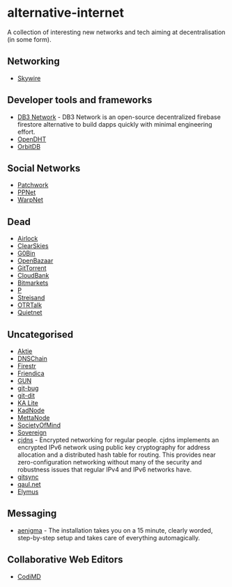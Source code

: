 # alternative-internet

A collection of interesting new networks and tech aiming at decentralisation (in some form).

## Networking

- [Skywire](https://github.com/skycoin/skywire)

## Developer tools and frameworks

- [DB3 Network](https://github.com/dbpunk-labs/db3) - DB3 Network is an open-source decentralized firebase firestore alternative to build dapps quickly with minimal engineering effort.
- [OpenDHT](https://github.com/savoirfairelinux/opendht)
- [OrbitDB](https://github.com/orbitdb/orbit-db)

## Social Networks

- [Patchwork](https://github.com/ssbc/patchwork)
- [PPNet](https://github.com/pixelpark/ppnet)
- [WarpNet](https://github.com/Warp-net/warpnet)

## Dead

- [Airlock](https://github.com/slothbag/Airlock)
- [ClearSkies](https://github.com/jewel/clearskies)
- [G0Bin](https://github.com/jyap808/g0bin)
- [OpenBazaar](https://github.com/OpenBazaar/OpenBazaar)
- [GitTorrent](https://github.com/cjb/GitTorrent)
- [CloudBank](https://github.com/omgbbqhaxx/cloudbankproject)
- [Bitmarkets](https://github.com/voluntarynet/bitmarkets)
- [P](https://github.com/unsetbit/p)
- [Streisand](https://github.com/jlund/streisand)
- [OTRTalk](https://github.com/mnaamani/otrtalk)
- [Quietnet](https://github.com/Katee/quietnet)

## Uncategorised

- [Aktie](https://github.com/retsamknaps/aktie)
- [DNSChain](https://github.com/okTurtles/dnschain)
- [Firestr](https://github.com/mempko/firestr)
- [Friendica](https://github.com/friendica/friendica)
- [GUN](https://github.com/amark/gun)
- [git-bug](https://github.com/MichaelMure/git-bug)
- [git-dit](https://github.com/neithernut/git-dit)
- [KA Lite](https://github.com/learningequality/ka-lite)
- [KadNode](https://github.com/mwarning/KadNode)
- [MettaNode](https://github.com/berkus/mettanode)
- [SocietyOfMind](https://github.com/theProphet/SocietyOfMind)
- [Sovereign](https://github.com/al3x/sovereign)
- [cjdns](https://github.com/cjdelisle/cjdns) - Encrypted networking for regular people. cjdns implements an encrypted IPv6 network using public key cryptography for address allocation and a distributed hash table for routing. This provides near zero-configuration networking without many of the security and robustness issues that regular IPv4 and IPv6 networks have.
- [gitsync](https://github.com/raybejjani/gitsync)
- [qaul.net](https://github.com/WachterJud/qaul.net)
- [Elymus](https://github.com/angrymouse/elymus)

## Messaging

- [aenigma](https://github.com/openspace42/aenigma) - The installation takes you on a 15 minute, clearly worded, step-by-step setup and takes care of everything automagically.

## Collaborative Web Editors

- [CodiMD](https://github.com/hackmdio/codimd)
